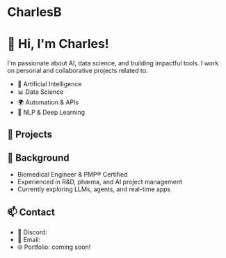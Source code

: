 # CharlesB

# 👋 Hi, I'm Charles!

I'm passionate about AI, data science, and building impactful tools. I work on personal and collaborative projects related to:

- 🤖 Artificial Intelligence
- 📊 Data Science
- 🌍 Automation & APIs
- 🧠 NLP & Deep Learning

## 🔧 Projects


## 💼 Background

- Biomedical Engineer & PMP® Certified
- Experienced in R&D, pharma, and AI project management
- Currently exploring LLMs, agents, and real-time apps

## 📫 Contact

- 💬 Discord:
- 📧 Email: 
- 🌐 Portfolio: coming soon!

